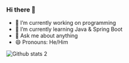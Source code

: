 ### Hi there 👋


- 🔭 I’m currently working on programming
- 🌱 I’m currently learning Java & Spring Boot
- 💬 Ask me about anything
- 😄 Pronouns: He/Him



![Github stats 2](https://github-readme-stats.vercel.app/api?username=ertitN&show_icons=true&theme=radical)
